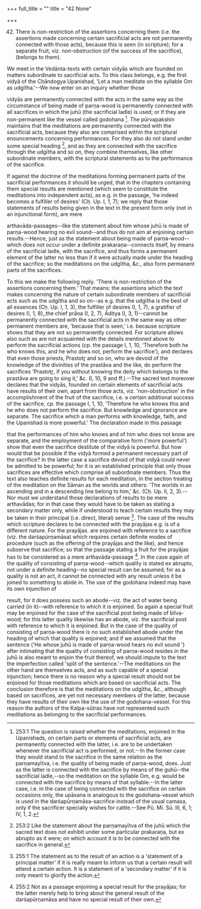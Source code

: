+++
full_title = ""
title = "42 None"

+++


42. There is non-restriction of the assertions concerning them (i.e. the assertions made concerning certain sacrificial acts are not permanently connected with those acts), because this is seen (in scripture); for a separate fruit, viz. non-obstruction (of the success of the sacrifice), (belongs to them).

We meet in the Vedānta-texts with certain vidyās which are founded on matters subordinate to sacrificial acts. To this class belongs, e.g. the first vidyā of the Cḥāndogya Upanishad, 'Let a man meditate on the syllable Om as udgītha.'--We now enter on an inquiry whether those

vidyās are permanently connected with the acts in the same way as the circumstance of being made of parṇa-wood is permanently connected with all sacrifices in which the juhū (the sacrificial ladle) is used; or if they are non-permanent like the vessel called godohana [^fn_159]. The pūrvapakshin maintains that the meditations are permanently connected with the sacrificial acts, because they also are comprised within the scriptural enouncements concerning performances. For they also do not stand under some special heading [^fn_160], and as they are connected with the sacrifice through the udgītha and so on, they combine themselves, like other subordinate members, with the scriptural statements as to the performance of the sacrifice.

[^fn_159]: 253:1 The question is raised whether the meditations, enjoined in the Upanishads, on certain parts or elements of sacrificial acts, are permanently connected with the latter, i.e. are to be undertaken whenever the sacrificial act is performed, or not.--In the former case they would stand to the sacrifice in the same relation as the parṇamayītva, i.e. the quality of being made of parṇa-wood, does. Just as the latter is connected with the sacrifice by means of the guhū--the sacrificial ladle,--so the meditation on the syllable Om, e.g. would be connected with the sacrifice by means of that syllable.--In the latter case, i.e. in the case of being connected with the sacrifice on certain occasions only, the upāsana is analogous to the godohana-vessel which is used in the darśapūrṇamāsa-sacrifice instead of the usual camasa, only if the sacrificer specially wishes for cattle.--See Pū. Mī. Sū. III, 6, 1; IV, 1, 2.

[^fn_160]: 253:2 Like the statement about the parṇamayītva of the juhū which the sacred text does not exhibit under some particular prakaraṇa, but ex abrupto as it were; on which account it is to be connected with the sacrifice in general.

If against the doctrine of the meditations forming permanent parts of the sacrificial performances it should be urged, that in the chapters containing them special results are mentioned (which seem to constitute the meditations into independent acts), as e.g. in the passage, 'he indeed becomes a fulfiller of desires' (Cḥ. Up. I, 1, 7); we reply that those statements of results being given in the text in the present form only (not in an injunctional form), are mere

arthavāda-passages--like the statement about him whose juhū is made of parṇa-wood hearing no evil sound--and thus do not aim at enjoining certain results.--Hence, just as the statement about being made of parṇa-wood--which does not occur under a definite prakaraṇa--connects itself, by means of the sacrificial ladle, with the sacrifice, and thus forms a permanent element of the latter no less than if it were actually made under the heading of the sacrifice; so the meditations on the udgītha, &c., also form permanent parts of the sacrifices.

To this we make the following reply. 'There is non-restriction of the assertions concerning them.' That means: the assertions which the text makes concerning the nature of certain subordinate members of sacrificial acts such as the udgītha and so on--as e.g. that the udgītha is the best of all essences (Cḥ. Up. I, 1, 3), the fulfiller of desires (I, 1, 7), a gratifier of desires (I, 1, 8),,the chief prāṇa (I, 2, 7), Āditya (I, 3, 1)--cannot be permanently connected with the sacrificial acts in the same way as other permanent members are, 'because that is seen,' i.e. because scripture shows that they are not so permanently connected. For scripture allows also such as are not acquainted with the details mentioned above to perform the sacrificial actions (cp. the passage I, 1, 10, 'Therefore both he who knows this, and he who does not, perform the sacrifice'), and declares that even those priests, Prastotr̥ and so on, who are devoid of the knowledge of the divinities of the prastāva and the like, do perform the sacrifices 'Prastotr̥, if you without knowing the deity which belongs to the prastāva are going to sing it,' &c. (I, 10, 9 and ff.).--The sacred text moreover declares that the vidyās, founded on certain elements of sacrificial acts have results of their own, apart from those acts, viz. 'non-obstruction' in the accomplishment of the fruit of the sacrifice, i.e. a certain additional success of the sacrifice, cp. the passage I, 1, 10, 'Therefore he who knows this and he who does not perform the sacrifice. But knowledge and ignorance are separate. The sacrifice which a man performs with knowledge, faith, and the Upanishad is more powerful.' The declaration made in this passage

that the performances of him who knows and of him who does not know are separate, and the employment of the comparative form ('more powerful') show that even the sacrifice destitute of the vidyā is powerful. But how would that be possible if the vidyā formed a permanent necessary part of the sacrifice? In the latter case a sacrifice devoid of that vidyā could never be admitted to be powerful; for it is an established principle that only those sacrifices are effective which comprise all subordinate members. Thus the text also teaches definite results for each meditation, in the section treating of the meditation on the Sāman as the worlds and others: 'The worlds in an ascending and in a descending line belong to him,' &c. (Cḥ. Up. II, 2, 3).--Nor must we understand those declarations of results to be mere arthavādas; for in that case they would have to be taken as stating a secondary matter only, while if understood to teach certain results they may be taken in their principal (i.e. direct, literal) sense [^fn_161]. The case of the results which scripture declares to be connected with the prayājas e.g. is of a different nature. For the prayājas. are enjoined with reference to a sacrifice (viz. the darśapūrṇamāsa) which requires certain definite modes of procedure (such as the offering of the prayājas and the like), and hence subserve that sacrifice; so that the passage stating a fruit for the prayājas has to be considered as a mere arthavāda-passage [^fn_162]. In the case again of the quality of consisting of parṇa-wood--which quality is stated ex abrupto, not under a definite heading--no special result can be assumed; for as a quality is not an act, it cannot be connected with any result unless it be joined to something to abide in. The use of the godohana indeed may have its own injunction of

[^fn_161]: 255:1 The statement as to the result of an action is a 'statement of a principal matter' if it is really meant to inform us that a certain result will attend a certain action. It is a statement of a 'secondary matter' if it is only meant to glorify the action.

[^fn_162]: 255:2 Not as a passage enjoining a special result for the prayājas; for the latter merely help to bring about the general result of the darśapūrṇamāsa and have no special result of their own.

result, for it does possess such an abode--viz. the act of water being carried (in it)--with reference to which it is enjoined. So again a special fruit may be enjoined for the case of the sacrificial post being made of bilva-wood; for this latter quality likewise has an abode, viz. the sacrificial post with reference to which it is enjoined. But in the case of the quality of consisting of parṇa-wood there is no such established abode under the heading of which that quality is enjoined; and if we assumed that the sentence ('He whose juhū is made of parṇa-wood hears no evil sound ') after intimating that the quality of consisting of parṇa-wood resides in the juhū is also meant to enjoin the fruit thereof, we should impute to the text the imperfection called 'split of the sentence.'--The meditations on the other hand are themselves acts, and as such capable of a special injunction; hence there is no reason why a special result should not be enjoined for those meditations which are based on sacrificial acts. The conclusion therefore is that the meditations on the udgītha, &c., although based on sacrifices, are yet not necessary members of the latter, because they have results of their own like the use of the godohana-vessel. For this reason the authors of the Kalpa-sūtras have not represented such meditations as belonging to the sacrificial performances.

